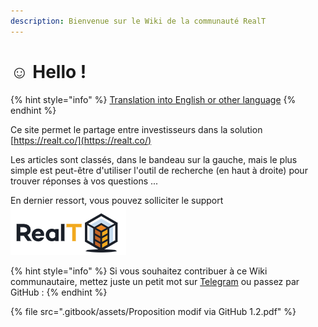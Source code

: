 ```yaml
---
description: Bienvenue sur le Wiki de la communauté RealT
---
```


# ☺ Hello !

{% hint style="info" %}
[Translation into English or other language](https://community--realt-gitbook-io.translate.goog/tuto-community/?\_x\_tr\_sl=fr&\_x\_tr\_tl=en&\_x\_tr\_hl=fr&\_x\_tr\_pto=wapp)
{% endhint %}

Ce site permet le partage entre investisseurs dans la solution [https://realt.co/](https://realt.co/)

Les articles sont classés, dans le bandeau sur la gauche, mais le plus simple est peut-être d'utiliser l'outil de recherche (en haut à droite) pour trouver réponses à vos questions ...

En dernier ressort, vous pouvez solliciter le support ![](<.gitbook/assets/image (161).png>)

{% hint style="info" %}
Si vous souhaitez contribuer à ce Wiki communautaire, mettez juste un petit mot sur [Telegram](https://t.me/RealT\_France) ou passez par GitHub :
{% endhint %}



{% file src=".gitbook/assets/Proposition modif via GitHub 1.2.pdf" %}
